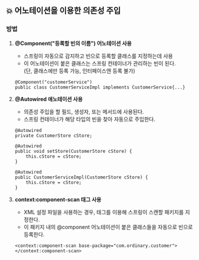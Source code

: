 ## 💥 어노테이션을 이용한 의존성 주입
### 방법   
1. **@Component("등록할 빈의 이름") 어노테이션 사용**   
	- 스프링이 자동으로 감지하고 빈으로 등록할 클래스를 지정하는데 사용   
	- 이 어노테이션이 붙은 클래스는 스프링 컨테이너가 관리하는 빈이 된다.   
	(단, 클래스에만 등록 가능, 인터페이스엔 등록 불가)   
	```
	@Component("customerService")
	public class CustomerServiceImpl implements CustomerService{...}
	```
 
2. **@Autowired 애노테이션 사용**   
	- 의존성 주입을 할 필드, 생성자, 또는 메서드에 사용된다.   
	- 스프링 컨테이너가 해당 타입의 빈을 찾아 자동으로 주입한다.   
	```
	@Autowired
	private CustomerStore cStore;
	
	@Autowired
	public void setStore(CustomerStore cStore) {
		this.cStore = cStore;
	}
	
	@Autowired
	public CustomerServiceImpl(CustomerStore cStore) {
		this.cStore = cStore;
	}
	```

3. **context:component-scan 태그 사용**   
	- XML 설정 파일을 사용하는 경우, 태그를 이용해 스프링이 스캔할 패키지를 지정한다.   
	- 이 패키지 내의 @component 어노테이션이 붙은 클래스들을 자동으로 빈으로 등록한다.   
	```
	<context:component-scan base-package="com.ordinary.customer"></context:component-scan>
	```
